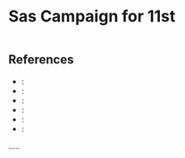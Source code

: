 Sas Campaign for 11st
=====================

```
```


References
----------
- []( ""):
- []( ""):
- []( ""):
- []( ""):
- []( ""):
- []( ""):

.....

